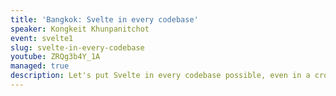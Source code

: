 ```yaml
---
title: 'Bangkok: Svelte in every codebase'
speaker: Kongkeit Khunpanitchot
event: svelte1
slug: svelte-in-every-codebase
youtube: ZRQg3b4Y_1A
managed: true
description: Let's put Svelte in every codebase possible, even in a cross library one
---
```

